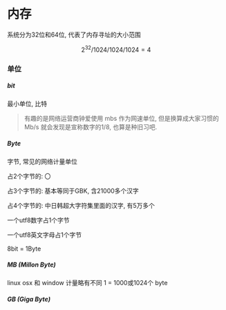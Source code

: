# 内存

系统分为32位和64位, 代表了内存寻址的大小范围

$$ 2^{32}/1024/1024/1024 = 4 $$

### 单位

##### bit

最小单位, 比特

> 有趣的是网络运营商钟爱使用 mbs 作为网速单位, 但是换算成大家习惯的 Mb/s 就会发现是宣称数字的1/8, 也算是种旧习吧.

##### Byte

字节, 常见的网络计量单位

占2个字节的: 〇

占3个字节的: 基本等同于GBK, 含21000多个汉字

占4个字节的: 中日韩超大字符集里面的汉字, 有5万多个

一个utf8数字占1个字节

一个utf8英文字母占1个字节

8bit = 1Byte

##### MB (Millon Byte)

linux osx 和 window 计量略有不同 1 = 1000或1024个 byte

##### GB (Giga Byte)

